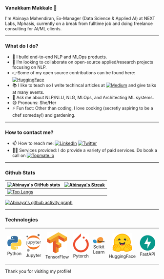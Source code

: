 ### Vanakkam Makkale 🙏

I'm Abinaya Mahendiran, Ex-Manager (Data Science & Applied AI) at NEXT Labs, Mphasis, currently on a break from fulltime job and doing freelance consulting for AI/ML clients.

---

### What do I do?
- 🔭 I build end-to-end NLP and MLOps products.
- 👯 I’m looking to collaborate on open-source applied/research projects focusing on NLP.
- 👉Some of my open source contributions can be found here: <a href="https://huggingface.co/abinayam" target="_blank"><img src="https://img.shields.io/badge/huggingface-%40abinayam-yellow" alt="HuggingFace"></a>
- 📚 I like to teach so I write techincal articles at <a href="https://medium.com/@abinayamahendiran" target="_blank"><img src="https://img.shields.io/badge/medium-%40abinayamahendiran-brightgreen" alt="Medium"></a> and give talks at many events.
- 💬 Ask me about NLP/NLU, NLG, MLOps, and Architecting ML systems.
- 😄 Pronouns: She/Her
- ⚡ Fun fact: Other than coding, I love cooking (secretly aspiring to be a chef someday!) and gardening.

---

### How to contact me?
- 📫 How to reach me: <a href="https://www.linkedin.com/in/abinayamahendiran" target="_blank"><img src="https://img.shields.io/badge/LinkedIn-%230077B5.svg?&style=flat-square&logo=linkedin&logoColor=white" alt="LinkedIn"></a>
<a href="https://twitter.com/freakynut" target="_blank"><img src="https://img.shields.io/badge/Twitter-%231DA1F2.svg?&style=flat-square&logo=twitter&logoColor=white" alt="Twitter"></a>
- 🧑‍🏫 Services provided: I do provide a variety of paid services. Do book a call on <a href="https://topmate.io/abinaya_mahendiran" target="_blank"><img src="https://img.shields.io/badge/topmate.io-abinaya_mahendiran-red" alt="Topmate.io"></a>

---

### Github Stats

| ![Abinaya's GitHub stats](https://github-readme-stats.vercel.app/api?username=AbinayaM02&show_icons=true&theme=radical) | [![Abinaya's Streak](https://streak-stats.demolab.com?user=AbinayaM02&theme=dark&border_radius=7&mode=weekly)](https://git.io/streak-stats) |
| ------------------------------------------------------------ | ------------------------------------------------------------ |
| [![Top Langs](https://github-readme-stats.vercel.app/api/top-langs/?username=AbinayaM02&layout=compact&&show_icons=true&theme=radical)](https://github.com/anuraghazra/github-readme-stats) |                                                                                                                 

[![Abinaya's github activity graph](https://github-readme-activity-graph.cyclic.app/graph?username=AbinayaM02&bg_color=121212&color=d01bc4&line=9e4c98&point=dd13a7&area=true&hide_border=true)](https://github.com/ashutosh00710/github-readme-activity-graph)

---
### Technologies

<div align="center">
<table align="center">
    <tr>
        <td align="center" width="140" height="112.43">
            <img src="./assets/icons/python.jpeg" width="65px"/>
            <br /> Python
        </td>
        <td align="center" width="140" height="112.43">
            <img src="./assets/icons/jupyter.png" width="65px"/>
            <br /> Jupyter
        </td>
        <td align="center" width="140" height="112.43">
            <img src="./assets/icons/tensorflow.png" width="65px"/>
            <br /> TensorFlow
        </td>
        <td align="center" width="140" height="112.43">
            <img src="./assets/icons/pytorch.png" width="65px"/>
            <br /> Pytorch
        </td>
        <td align="center" width="140" height="112.43">
            <img src="./assets/icons/scikitlearn.png" width="65px"/>
            <br /> Scikit Learn
        </td>
        </td>
        <td align="center" width="140" height="112.43">
            <img src="./assets/icons/HF.png" width="65px"/>
            <br /> HuggingFace
        </td>
        <td align="center" width="140" height="112.43">
            <img src="./assets/icons/fastapi.png" width="65px"/>
            <br /> FastAPI
        </td>
        <td align="center" width="140" height="112.43">
            <img src="./assets/icons/docker.png" width="65px"/>
            <br /> Docker
        </td>
    </tr>
</table>
</div>

Thank you for visiting my profile!
